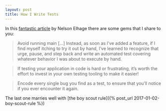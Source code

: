 ```yaml
---
layout: post
title: How I Write Tests
---
```


In this [fantastic article](https://blog.nelhage.com/2016/12/how-i-test/) by Nelson Elhage there are some gems that I share to you:

> Avoid running main [...] Instead, as soon as I’ve added a feature, if I find myself itching to try it out by hand, I’ve learned to recognize that urge, pause, and step back and write an automated test covering whatever behavior I was about to execute by hand.

> If testing your application in code is hard or frustrating, it’s worth the effort to invest in your own testing tooling to make it easier!

> Encode every single bug you find as a test, to ensure that you’ll notice if you ever encounter it again.

The last one marries well with [the boy scout rule]({% post_url 2017-01-02-boy-scout-rule %})
